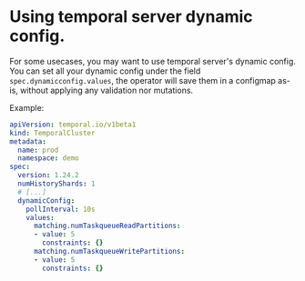 # Using temporal server dynamic config.

For some usecases, you may want to use temporal server's dynamic config.
You can set all your dynamic config under the field `spec.dynamicconfig.values`, the operator will save them in a configmap as-is, without applying any validation nor mutations.

Example:
```yaml
apiVersion: temporal.io/v1beta1
kind: TemporalCluster
metadata:
  name: prod
  namespace: demo
spec:
  version: 1.24.2
  numHistoryShards: 1
  # [...]
  dynamicConfig:
    pollInterval: 10s
    values:
      matching.numTaskqueueReadPartitions:
      - value: 5
        constraints: {}
      matching.numTaskqueueWritePartitions:
      - value: 5
        constraints: {}
```